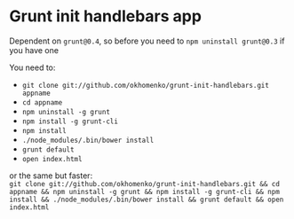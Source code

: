 # Grunt init handlebars app

Dependent on ```grunt@0.4```, so before you need to `npm uninstall grunt@0.3` if you have one

You need to:
- ```git clone git://github.com/okhomenko/grunt-init-handlebars.git appname```
- ```cd appname```
- ```npm uninstall -g grunt```
- ```npm install -g grunt-cli```
- ```npm install```
- ```./node_modules/.bin/bower install```
- ```grunt default```
- ```open index.html```

or the same but faster:  
```git clone git://github.com/okhomenko/grunt-init-handlebars.git && cd appname && npm uninstall -g grunt && npm install -g grunt-cli && npm install && ./node_modules/.bin/bower install && grunt default && open index.html```
